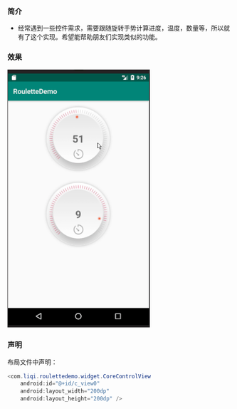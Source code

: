 ### 简介

- 经常遇到一些控件需求，需要跟随旋转手势计算进度，温度，数量等，所以就有了这个实现。希望能帮助朋友们实现类似的功能。

### 效果

<img src="show.gif" width="320px"/>


### 声明
布局文件中声明：

```java
<com.liqi.roulettedemo.widget.CoreControlView
    android:id="@+id/c_view0"
    android:layout_width="200dp"
    android:layout_height="200dp" />

````